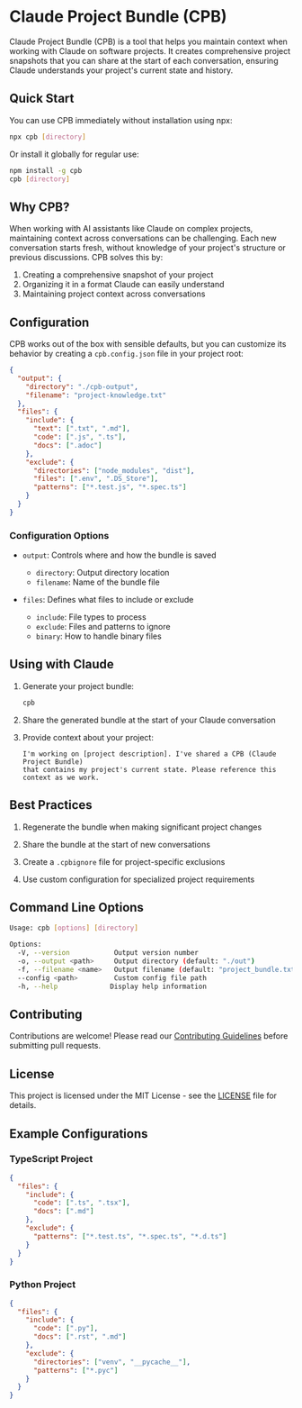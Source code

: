 # Claude Project Bundle (CPB)

Claude Project Bundle (CPB) is a tool that helps you maintain context when working with Claude on software projects. It creates comprehensive project snapshots that you can share at the start of each conversation, ensuring Claude understands your project's current state and history.

## Quick Start

You can use CPB immediately without installation using npx:

```bash
npx cpb [directory]
```

Or install it globally for regular use:

```bash
npm install -g cpb
cpb [directory]
```

## Why CPB?

When working with AI assistants like Claude on complex projects, maintaining context across conversations can be challenging. Each new conversation starts fresh, without knowledge of your project's structure or previous discussions. CPB solves this by:

1. Creating a comprehensive snapshot of your project
2. Organizing it in a format Claude can easily understand
3. Maintaining project context across conversations

## Configuration

CPB works out of the box with sensible defaults, but you can customize its behavior by creating a `cpb.config.json` file in your project root:

```json
{
  "output": {
    "directory": "./cpb-output",
    "filename": "project-knowledge.txt"
  },
  "files": {
    "include": {
      "text": [".txt", ".md"],
      "code": [".js", ".ts"],
      "docs": [".adoc"]
    },
    "exclude": {
      "directories": ["node_modules", "dist"],
      "files": [".env", ".DS_Store"],
      "patterns": ["*.test.js", "*.spec.ts"]
    }
  }
}
```

### Configuration Options

- `output`: Controls where and how the bundle is saved
  - `directory`: Output directory location
  - `filename`: Name of the bundle file

- `files`: Defines what files to include or exclude
  - `include`: File types to process
  - `exclude`: Files and patterns to ignore
  - `binary`: How to handle binary files

## Using with Claude

1. Generate your project bundle:
   ```bash
   cpb
   ```

2. Share the generated bundle at the start of your Claude conversation

3. Provide context about your project:
   ```
   I'm working on [project description]. I've shared a CPB (Claude Project Bundle) 
   that contains my project's current state. Please reference this context as we work.
   ```

## Best Practices

1. Regenerate the bundle when making significant project changes

2. Share the bundle at the start of new conversations

3. Create a `.cpbignore` file for project-specific exclusions

4. Use custom configuration for specialized project requirements

## Command Line Options

```bash
Usage: cpb [options] [directory]

Options:
  -V, --version           Output version number
  -o, --output <path>     Output directory (default: "./out")
  -f, --filename <name>   Output filename (default: "project_bundle.txt")
  --config <path>         Custom config file path
  -h, --help             Display help information
```

## Contributing

Contributions are welcome! Please read our [Contributing Guidelines](CONTRIBUTING.md) before submitting pull requests.

## License

This project is licensed under the MIT License - see the [LICENSE](LICENSE) file for details.

## Example Configurations

### TypeScript Project
```json
{
  "files": {
    "include": {
      "code": [".ts", ".tsx"],
      "docs": [".md"]
    },
    "exclude": {
      "patterns": ["*.test.ts", "*.spec.ts", "*.d.ts"]
    }
  }
}
```

### Python Project
```json
{
  "files": {
    "include": {
      "code": [".py"],
      "docs": [".rst", ".md"]
    },
    "exclude": {
      "directories": ["venv", "__pycache__"],
      "patterns": ["*.pyc"]
    }
  }
}
```